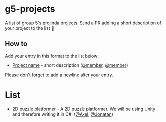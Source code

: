 # g5-projects
A list of group 5's projinda projects. Send a PR adding a short description of your project to the list 🚀

## How to
Add your entry in this format to the list below:
- [Project name](https://github.com/mictab/) - short description ([@member](https://github.com/mictab), [@member](https://github.com/mictab))

Please don't forget to add a newline after your entry.

# List

- [2D puzzle platformer](https://github.com/AxlLind/2D-platformer) - A 2D puzzle platformer. We will be using Unity and therefore writing it in C#. ([@Axel](github.com/axlLind), [@Jonatan](https://github.com/Jontpan))
